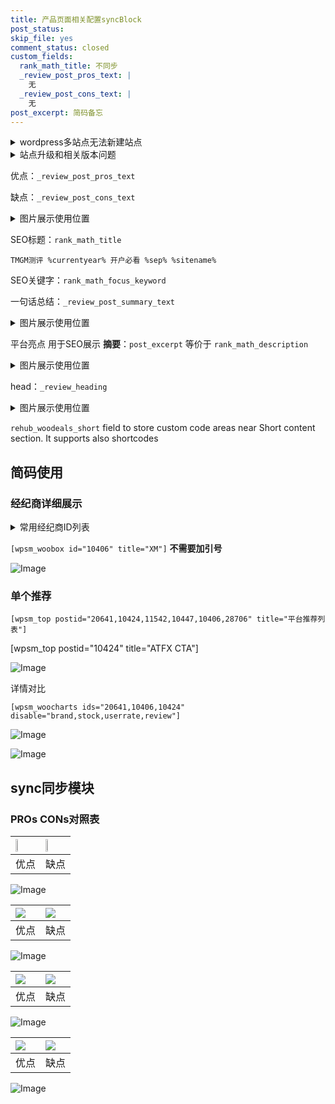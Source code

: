 ```yaml
---
title: 产品页面相关配置syncBlock
post_status: 
skip_file: yes
comment_status: closed
custom_fields:
  rank_math_title: 不同步
  _review_post_pros_text: |
    无
  _review_post_cons_text: |
    无
post_excerpt: 简码备忘
---
```

<details><summary>wordpress多站点无法新建站点</summary>

<li>和报错需要清理cookies一样的原因</li>
<li>wp-config.php里面<code>define( 'SUBDOMAIN_INSTALL', false );//子域名安装</code></li>
<li>新建子站点是用<code>define( 'SUBDOMAIN_INSTALL', true);//子域名安装</code> 完成以后，改成<code>false</code></li>
</details>

<details><summary>站点升级和相关版本问题</summary>

<p>wordpress：5.9.9
woocommerce：7.5.1
出现问题的地方：主题选项里面>><strong>Product layout >>compact style</strong></p>
<p>如何出现没有用过的字段 导致无法保存。先导出配置 然后进行修改，后面再次恢复即可。</p>
<p>出现部分字段无法显示时，需要返回默认布局后，对产品进行保存就好了。</p>
<p></p>
</details>

优点：`_review_post_pros_text`

缺点：`_review_post_cons_text`

<details><summary>图片展示使用位置</summary>

<img src="https://prod-files-secure.s3.us-west-2.amazonaws.com/39ed1227-6d7d-4570-be36-9ccd4a2c4241/f51d3d83-55d4-4bdf-9604-f37ec77ab556/Untitled.png?X-Amz-Algorithm=AWS4-HMAC-SHA256&X-Amz-Content-Sha256=UNSIGNED-PAYLOAD&X-Amz-Credential=ASIAZI2LB46643IXL5RO%2F20250217%2Fus-west-2%2Fs3%2Faws4_request&X-Amz-Date=20250217T225524Z&X-Amz-Expires=3600&X-Amz-Security-Token=IQoJb3JpZ2luX2VjEFYaCXVzLXdlc3QtMiJGMEQCIFUVNIaL8fZGGra1MlNwkuE%2F%2BwoDjJtM7JeWs2sXNlXRAiB2amJ509gkHR8VA9Wzk9fB5Tj3CihUqG1Ah507T12anyr%2FAwh%2FEAAaDDYzNzQyMzE4MzgwNSIM3W8kvEe5GSXgHe6MKtwDcLDcXNZrhY8sW%2B51Z9fMAzMkNGXdhMLN4HA7sSWcZNljjxfm5QWYUFLb%2BVs8QouB36S8c3hijd9qK%2BlWRKAAtBQ87PmQ8chbrgq6GX6kuNoRWuvLyVkYWSjm2RdqRMwH%2FlYsXon9eGz5zRK9J0IM1OOcjYAXA%2FdFzUInAciAlk664qOJh5PNlFUb7vS0qGbHgwil3lmiR7yVvkzkeVUa3WrG%2B40G6vjHu7ygYOFyMhasNkQAdr%2BdwrxY3xNVpmkdUo5u8A21swZSbo80acnrpOuaBF%2BQwOTyNELOkdFherQXcGXMgdSJd1wAt2vBthGRYmvTnW28i5Qs9nfUovIReJjP5Hk39Wio5w4B7Y4pZTT7pIgLi5%2B0ZxU2m9RuQEmej%2FvrbK4%2FDbderj2xZpDb4K0FJ2%2BNdht9A%2B2hA6jOAbAXRU4WJwomUdrjb9VKhPcfSOBWh17pRs%2FOftNfANHZTunGGa6kNd0Odeo4hvFHFzUg3elc%2B7sRj4DgDkX3gi%2Ffru10vqfmhPbpU%2FkbBlvBjbNY837rYv2uPgw8P3YppeAl4KT8IJ7cZDZQPIFFh3blXiRhIMC2Lv4VK4quHywlDzHphGMYMqOdbPPIyN4rgasRa1GbXP%2FMgGHAPgQwoerOvQY6pgEbPiHCm7G%2B%2Fj%2BiUWD8tmglXwgehg5Y9G1T%2B%2BJZ0%2F3HECPLxHEAlSFjz7IVCZSvLcI3OWYvJcu%2BMl0etdsrUqiW60Lp55MMzzCq2541ugnBtbIsw4Fmpg%2F%2B%2BSrAV8plMAVbgAmR7ayH%2B%2B89H%2FarkmzjjWSIFv2FNbDTYi%2BX6O%2FLN5yCRbEIDe3vdqgoIDr4EIJEKxZKm5iHx7EluPzEPvoNrJ6xwT2d&X-Amz-Signature=0b462346bec73aa34502841c71dac407f6d43f8782c71be30d784c6e8af4ac16&X-Amz-SignedHeaders=host&x-id=GetObject" alt="Image">
</details>

SEO标题：`rank_math_title`

`TMGM测评 %currentyear% 开户必看 %sep% %sitename%`

SEO关键字：`rank_math_focus_keyword`

一句话总结：`_review_post_summary_text`

<details><summary>图片展示使用位置</summary>

<img src="https://prod-files-secure.s3.us-west-2.amazonaws.com/39ed1227-6d7d-4570-be36-9ccd4a2c4241/4b96a922-296c-4f4e-8630-d1c870cbce01/Untitled.png?X-Amz-Algorithm=AWS4-HMAC-SHA256&X-Amz-Content-Sha256=UNSIGNED-PAYLOAD&X-Amz-Credential=ASIAZI2LB466XFX7CJYC%2F20250217%2Fus-west-2%2Fs3%2Faws4_request&X-Amz-Date=20250217T225524Z&X-Amz-Expires=3600&X-Amz-Security-Token=IQoJb3JpZ2luX2VjEFYaCXVzLXdlc3QtMiJHMEUCIQDoRh8OuFr7NxNqJO4%2BIoS2wuxxJPGnKvZuWHc2SxRRaAIgPmCHi52tcZbp9wLOSOUp7YpBrsOqyTrwFyDX5taFcXkq%2FwMIfxAAGgw2Mzc0MjMxODM4MDUiDBXscPpudxolc%2FEBaSrcA6Ezj1uJJ3QYRBf8wAh199Kk%2BG1wgPFlUq%2ForgQvu59hBs1jRUSgGvMrkmW7ZhNvDfkgiQ5bKokJXreqI48Bvq2HalLFKJL2RTyNxschHeS5SmDlb5xteq%2BKdKS27t769AyyuOmPJ4Fl%2Bp0XB4yan0Uk24fj%2Br4192tDruChExNe1pA7eCuB5SuAKSEvOQZo9lHCNh%2F%2BiS9czC6okvUaKBlYcyNvcr0j7AueeQAVpoIupGrc4XC%2BwprluV9Jpag0yo79b3jFqekotLOy6Huwy6FR1Nb086WZNM8vDNJUgngjPn37AfVV2q7nFHHqjlK88%2F2byMs8mM%2B9YZO%2FkO68g7tyjFfYfgIduNNbRYFnRMIsNnCgNU56IutJdOEWDmqkk%2F47K6Nc4PJIq8Ckf644RSLbTbeQF3c5vP9Ono3LbWZgJOkTos3wIKJ%2B%2FgzzXCkl3SJcB8ToZU2F4DPwMsDnXt11uRLugIqrSPPsW9zfUwtGO6hE8y4zQiBKxY13VXT3MCgppNYD7ictZT8FpkmLI3mbEJ6mZJH2CbdzZw6PQKhDPI1b9JXLIQXHGyjPO5BCPbC4KziDDkAy2HBorpQUBWwydICrqzBqtgdWqGMez%2BuPrPm89XTmL7ucoj8LMLjpzr0GOqUBIRGc46u6ddKnFq2%2F8QfIFzRxLBIUy0%2FdSvcmFdlAjWNNaYskIDno%2BKuJEnIALshvYTJadp9QxjmvTNL4JlPF4CtMsIAV6v%2BIrWQSOBPegxhzvxbymUM7jcdo6OEQ4zNPm4D1O1%2FHJRSKliADEKAgq6Kd%2FfJwQsCdAxwo5lgRiPH8PIh0yg451rRuYSfJhleE1DTY35%2Ftg8ARjbmkDDT%2F6DUSzht0&X-Amz-Signature=cc4bada8770ba9613328f80a66bb6ca69bd883cbd5bb7d95367c8131abb0195f&X-Amz-SignedHeaders=host&x-id=GetObject" alt="Image">
</details>

平台亮点 用于SEO展示 **摘要**：`post_excerpt`  等价于 `rank_math_description`

<details><summary>图片展示使用位置</summary>

<img src="https://prod-files-secure.s3.us-west-2.amazonaws.com/39ed1227-6d7d-4570-be36-9ccd4a2c4241/1ee11f63-b60a-4dfe-a7a7-d58ff23b5d88/Untitled.png?X-Amz-Algorithm=AWS4-HMAC-SHA256&X-Amz-Content-Sha256=UNSIGNED-PAYLOAD&X-Amz-Credential=ASIAZI2LB466RI6GGYAO%2F20250217%2Fus-west-2%2Fs3%2Faws4_request&X-Amz-Date=20250217T225525Z&X-Amz-Expires=3600&X-Amz-Security-Token=IQoJb3JpZ2luX2VjEFYaCXVzLXdlc3QtMiJGMEQCICwA4cN7oq3UgotW%2Fz7Fl1Lw9AST355NXtGJzQ%2B4VfDwAiB2%2BwXexoVlIWSeCEj9OKljDyxCTjGWSq%2BBNQkHHePtfSr%2FAwh%2FEAAaDDYzNzQyMzE4MzgwNSIMNNf5RRWYCyahXTZPKtwDgYZGKl%2FrkV3xbOGu3eMDkZE8RDgRCcWqmlxL19MwjUBwNbXwjNfYQ8QN44v3IPPYLEy3i4ddTrYEfriAPYFsrLfjK7q7pI5YT40MYRJIcDSagOdyBh8dm%2FpSncIz0wUnVCUlOmnCmVmIU5NpLujG2v7I1bHagKTlDXIjsStizM25rkwNYdev7e0ZqiCkcZxBJfTE5eadgL%2BbvM%2F2CIoSR%2BTj49aCDRDjsDt7lyBambRWh0pqwiQJZfJ5HZlqTZJPGsSwobpXj%2FYm6dKWPsVnZDTZrNKiCDQ4EV7ug03iTFXvGxJZ%2FXbEYGgFlQHYDeKix4CgB%2F9jhS5Cw6bYHNDXcVGyY4v6LaMbsfQ8uQ%2B8bpN02zr2sGcSSERseEEPcD0bvekFN%2BlGpQyOfVG441vLPPodrpbh0wNuUQfpfDx5Gyhm4SavBPnjbLyMl0s0r%2FFjQTdx1VBJSbR5DrnNE2orm0Zb5IVFIIX0TPqXP5om5LctfgXkEfGHNA%2FVxIaWig%2BSUwGhwyYcC%2BUbn3VeclX%2FRebGdYgPqx3dkatCK1Xshr7t6b53RmAAIgSLdmYW90tZ5Vl7SBgTd50ZjYTbTdi%2FTBBMt5klmu5iFIbgCR9r12NA3UZ5%2FTV8XuIoDpYw%2FOnOvQY6pgH2dviwZ92bfI2gTDJDTNkaBGJnm6kT5sKzhtyaFoC3mr2k7YbXKxl3jXPd94eUHpdw6pRl57%2FPY93ZLKhF%2FchNXq%2BNq466wOGdYpRsJ99%2BjRd7o7RI%2FeosFk4KjO9imkBu3ZW3O9C6U82wz%2B%2BUYbgerWFdAEPOHxbCWnSb6mIID5glAwbIy3w9P3owXiYEBFDf%2BopYFkRFXd5XQ2vn%2FJpEfXSUF%2BBk&X-Amz-Signature=5ed60a5887b7b554b775ae5a9d3f7ab5f9ab72329b153cb45b4c68e215b84199&X-Amz-SignedHeaders=host&x-id=GetObject" alt="Image">
<img src="https://prod-files-secure.s3.us-west-2.amazonaws.com/39ed1227-6d7d-4570-be36-9ccd4a2c4241/ad4118b5-78d8-4fbe-801e-3b29b5d99c01/Untitled.png?X-Amz-Algorithm=AWS4-HMAC-SHA256&X-Amz-Content-Sha256=UNSIGNED-PAYLOAD&X-Amz-Credential=ASIAZI2LB466RI6GGYAO%2F20250217%2Fus-west-2%2Fs3%2Faws4_request&X-Amz-Date=20250217T225525Z&X-Amz-Expires=3600&X-Amz-Security-Token=IQoJb3JpZ2luX2VjEFYaCXVzLXdlc3QtMiJGMEQCICwA4cN7oq3UgotW%2Fz7Fl1Lw9AST355NXtGJzQ%2B4VfDwAiB2%2BwXexoVlIWSeCEj9OKljDyxCTjGWSq%2BBNQkHHePtfSr%2FAwh%2FEAAaDDYzNzQyMzE4MzgwNSIMNNf5RRWYCyahXTZPKtwDgYZGKl%2FrkV3xbOGu3eMDkZE8RDgRCcWqmlxL19MwjUBwNbXwjNfYQ8QN44v3IPPYLEy3i4ddTrYEfriAPYFsrLfjK7q7pI5YT40MYRJIcDSagOdyBh8dm%2FpSncIz0wUnVCUlOmnCmVmIU5NpLujG2v7I1bHagKTlDXIjsStizM25rkwNYdev7e0ZqiCkcZxBJfTE5eadgL%2BbvM%2F2CIoSR%2BTj49aCDRDjsDt7lyBambRWh0pqwiQJZfJ5HZlqTZJPGsSwobpXj%2FYm6dKWPsVnZDTZrNKiCDQ4EV7ug03iTFXvGxJZ%2FXbEYGgFlQHYDeKix4CgB%2F9jhS5Cw6bYHNDXcVGyY4v6LaMbsfQ8uQ%2B8bpN02zr2sGcSSERseEEPcD0bvekFN%2BlGpQyOfVG441vLPPodrpbh0wNuUQfpfDx5Gyhm4SavBPnjbLyMl0s0r%2FFjQTdx1VBJSbR5DrnNE2orm0Zb5IVFIIX0TPqXP5om5LctfgXkEfGHNA%2FVxIaWig%2BSUwGhwyYcC%2BUbn3VeclX%2FRebGdYgPqx3dkatCK1Xshr7t6b53RmAAIgSLdmYW90tZ5Vl7SBgTd50ZjYTbTdi%2FTBBMt5klmu5iFIbgCR9r12NA3UZ5%2FTV8XuIoDpYw%2FOnOvQY6pgH2dviwZ92bfI2gTDJDTNkaBGJnm6kT5sKzhtyaFoC3mr2k7YbXKxl3jXPd94eUHpdw6pRl57%2FPY93ZLKhF%2FchNXq%2BNq466wOGdYpRsJ99%2BjRd7o7RI%2FeosFk4KjO9imkBu3ZW3O9C6U82wz%2B%2BUYbgerWFdAEPOHxbCWnSb6mIID5glAwbIy3w9P3owXiYEBFDf%2BopYFkRFXd5XQ2vn%2FJpEfXSUF%2BBk&X-Amz-Signature=87d9381f9c6ac3c80f36244754a64fa225c6a9fcc27c2058db3df3274d12eb4f&X-Amz-SignedHeaders=host&x-id=GetObject" alt="Image">
<img src="https://prod-files-secure.s3.us-west-2.amazonaws.com/39ed1227-6d7d-4570-be36-9ccd4a2c4241/a38cf7c9-a79c-4b64-9e94-13589fe0758b/Untitled.png?X-Amz-Algorithm=AWS4-HMAC-SHA256&X-Amz-Content-Sha256=UNSIGNED-PAYLOAD&X-Amz-Credential=ASIAZI2LB466RI6GGYAO%2F20250217%2Fus-west-2%2Fs3%2Faws4_request&X-Amz-Date=20250217T225525Z&X-Amz-Expires=3600&X-Amz-Security-Token=IQoJb3JpZ2luX2VjEFYaCXVzLXdlc3QtMiJGMEQCICwA4cN7oq3UgotW%2Fz7Fl1Lw9AST355NXtGJzQ%2B4VfDwAiB2%2BwXexoVlIWSeCEj9OKljDyxCTjGWSq%2BBNQkHHePtfSr%2FAwh%2FEAAaDDYzNzQyMzE4MzgwNSIMNNf5RRWYCyahXTZPKtwDgYZGKl%2FrkV3xbOGu3eMDkZE8RDgRCcWqmlxL19MwjUBwNbXwjNfYQ8QN44v3IPPYLEy3i4ddTrYEfriAPYFsrLfjK7q7pI5YT40MYRJIcDSagOdyBh8dm%2FpSncIz0wUnVCUlOmnCmVmIU5NpLujG2v7I1bHagKTlDXIjsStizM25rkwNYdev7e0ZqiCkcZxBJfTE5eadgL%2BbvM%2F2CIoSR%2BTj49aCDRDjsDt7lyBambRWh0pqwiQJZfJ5HZlqTZJPGsSwobpXj%2FYm6dKWPsVnZDTZrNKiCDQ4EV7ug03iTFXvGxJZ%2FXbEYGgFlQHYDeKix4CgB%2F9jhS5Cw6bYHNDXcVGyY4v6LaMbsfQ8uQ%2B8bpN02zr2sGcSSERseEEPcD0bvekFN%2BlGpQyOfVG441vLPPodrpbh0wNuUQfpfDx5Gyhm4SavBPnjbLyMl0s0r%2FFjQTdx1VBJSbR5DrnNE2orm0Zb5IVFIIX0TPqXP5om5LctfgXkEfGHNA%2FVxIaWig%2BSUwGhwyYcC%2BUbn3VeclX%2FRebGdYgPqx3dkatCK1Xshr7t6b53RmAAIgSLdmYW90tZ5Vl7SBgTd50ZjYTbTdi%2FTBBMt5klmu5iFIbgCR9r12NA3UZ5%2FTV8XuIoDpYw%2FOnOvQY6pgH2dviwZ92bfI2gTDJDTNkaBGJnm6kT5sKzhtyaFoC3mr2k7YbXKxl3jXPd94eUHpdw6pRl57%2FPY93ZLKhF%2FchNXq%2BNq466wOGdYpRsJ99%2BjRd7o7RI%2FeosFk4KjO9imkBu3ZW3O9C6U82wz%2B%2BUYbgerWFdAEPOHxbCWnSb6mIID5glAwbIy3w9P3owXiYEBFDf%2BopYFkRFXd5XQ2vn%2FJpEfXSUF%2BBk&X-Amz-Signature=7a0839afb94a232bdcd62f8ef6d489ea72ba73dedb549c4d8876c72f266d977a&X-Amz-SignedHeaders=host&x-id=GetObject" alt="Image">
<img src="https://prod-files-secure.s3.us-west-2.amazonaws.com/39ed1227-6d7d-4570-be36-9ccd4a2c4241/7da6fc1e-d2ac-42ae-8c75-cb5749aa18f6/Untitled.png?X-Amz-Algorithm=AWS4-HMAC-SHA256&X-Amz-Content-Sha256=UNSIGNED-PAYLOAD&X-Amz-Credential=ASIAZI2LB466RI6GGYAO%2F20250217%2Fus-west-2%2Fs3%2Faws4_request&X-Amz-Date=20250217T225525Z&X-Amz-Expires=3600&X-Amz-Security-Token=IQoJb3JpZ2luX2VjEFYaCXVzLXdlc3QtMiJGMEQCICwA4cN7oq3UgotW%2Fz7Fl1Lw9AST355NXtGJzQ%2B4VfDwAiB2%2BwXexoVlIWSeCEj9OKljDyxCTjGWSq%2BBNQkHHePtfSr%2FAwh%2FEAAaDDYzNzQyMzE4MzgwNSIMNNf5RRWYCyahXTZPKtwDgYZGKl%2FrkV3xbOGu3eMDkZE8RDgRCcWqmlxL19MwjUBwNbXwjNfYQ8QN44v3IPPYLEy3i4ddTrYEfriAPYFsrLfjK7q7pI5YT40MYRJIcDSagOdyBh8dm%2FpSncIz0wUnVCUlOmnCmVmIU5NpLujG2v7I1bHagKTlDXIjsStizM25rkwNYdev7e0ZqiCkcZxBJfTE5eadgL%2BbvM%2F2CIoSR%2BTj49aCDRDjsDt7lyBambRWh0pqwiQJZfJ5HZlqTZJPGsSwobpXj%2FYm6dKWPsVnZDTZrNKiCDQ4EV7ug03iTFXvGxJZ%2FXbEYGgFlQHYDeKix4CgB%2F9jhS5Cw6bYHNDXcVGyY4v6LaMbsfQ8uQ%2B8bpN02zr2sGcSSERseEEPcD0bvekFN%2BlGpQyOfVG441vLPPodrpbh0wNuUQfpfDx5Gyhm4SavBPnjbLyMl0s0r%2FFjQTdx1VBJSbR5DrnNE2orm0Zb5IVFIIX0TPqXP5om5LctfgXkEfGHNA%2FVxIaWig%2BSUwGhwyYcC%2BUbn3VeclX%2FRebGdYgPqx3dkatCK1Xshr7t6b53RmAAIgSLdmYW90tZ5Vl7SBgTd50ZjYTbTdi%2FTBBMt5klmu5iFIbgCR9r12NA3UZ5%2FTV8XuIoDpYw%2FOnOvQY6pgH2dviwZ92bfI2gTDJDTNkaBGJnm6kT5sKzhtyaFoC3mr2k7YbXKxl3jXPd94eUHpdw6pRl57%2FPY93ZLKhF%2FchNXq%2BNq466wOGdYpRsJ99%2BjRd7o7RI%2FeosFk4KjO9imkBu3ZW3O9C6U82wz%2B%2BUYbgerWFdAEPOHxbCWnSb6mIID5glAwbIy3w9P3owXiYEBFDf%2BopYFkRFXd5XQ2vn%2FJpEfXSUF%2BBk&X-Amz-Signature=37c7bab32a5d2b797153e8efc16005901eaab19ed89730f295fa2a8eeb81382f&X-Amz-SignedHeaders=host&x-id=GetObject" alt="Image">
<img src="https://prod-files-secure.s3.us-west-2.amazonaws.com/39ed1227-6d7d-4570-be36-9ccd4a2c4241/7e97f40a-eaee-47f5-b2f9-475f96808fa7/Untitled.png?X-Amz-Algorithm=AWS4-HMAC-SHA256&X-Amz-Content-Sha256=UNSIGNED-PAYLOAD&X-Amz-Credential=ASIAZI2LB466RI6GGYAO%2F20250217%2Fus-west-2%2Fs3%2Faws4_request&X-Amz-Date=20250217T225525Z&X-Amz-Expires=3600&X-Amz-Security-Token=IQoJb3JpZ2luX2VjEFYaCXVzLXdlc3QtMiJGMEQCICwA4cN7oq3UgotW%2Fz7Fl1Lw9AST355NXtGJzQ%2B4VfDwAiB2%2BwXexoVlIWSeCEj9OKljDyxCTjGWSq%2BBNQkHHePtfSr%2FAwh%2FEAAaDDYzNzQyMzE4MzgwNSIMNNf5RRWYCyahXTZPKtwDgYZGKl%2FrkV3xbOGu3eMDkZE8RDgRCcWqmlxL19MwjUBwNbXwjNfYQ8QN44v3IPPYLEy3i4ddTrYEfriAPYFsrLfjK7q7pI5YT40MYRJIcDSagOdyBh8dm%2FpSncIz0wUnVCUlOmnCmVmIU5NpLujG2v7I1bHagKTlDXIjsStizM25rkwNYdev7e0ZqiCkcZxBJfTE5eadgL%2BbvM%2F2CIoSR%2BTj49aCDRDjsDt7lyBambRWh0pqwiQJZfJ5HZlqTZJPGsSwobpXj%2FYm6dKWPsVnZDTZrNKiCDQ4EV7ug03iTFXvGxJZ%2FXbEYGgFlQHYDeKix4CgB%2F9jhS5Cw6bYHNDXcVGyY4v6LaMbsfQ8uQ%2B8bpN02zr2sGcSSERseEEPcD0bvekFN%2BlGpQyOfVG441vLPPodrpbh0wNuUQfpfDx5Gyhm4SavBPnjbLyMl0s0r%2FFjQTdx1VBJSbR5DrnNE2orm0Zb5IVFIIX0TPqXP5om5LctfgXkEfGHNA%2FVxIaWig%2BSUwGhwyYcC%2BUbn3VeclX%2FRebGdYgPqx3dkatCK1Xshr7t6b53RmAAIgSLdmYW90tZ5Vl7SBgTd50ZjYTbTdi%2FTBBMt5klmu5iFIbgCR9r12NA3UZ5%2FTV8XuIoDpYw%2FOnOvQY6pgH2dviwZ92bfI2gTDJDTNkaBGJnm6kT5sKzhtyaFoC3mr2k7YbXKxl3jXPd94eUHpdw6pRl57%2FPY93ZLKhF%2FchNXq%2BNq466wOGdYpRsJ99%2BjRd7o7RI%2FeosFk4KjO9imkBu3ZW3O9C6U82wz%2B%2BUYbgerWFdAEPOHxbCWnSb6mIID5glAwbIy3w9P3owXiYEBFDf%2BopYFkRFXd5XQ2vn%2FJpEfXSUF%2BBk&X-Amz-Signature=edfa20fa742dfc834ad62a66fcd4ef0f07702c508cbd75d26495f3ec26aa47b4&X-Amz-SignedHeaders=host&x-id=GetObject" alt="Image">
</details>

head：`_review_heading`

<details><summary>图片展示使用位置</summary>

<img src="https://prod-files-secure.s3.us-west-2.amazonaws.com/39ed1227-6d7d-4570-be36-9ccd4a2c4241/3a4650ad-9887-415c-889a-edd51fa54f27/Untitled.png?X-Amz-Algorithm=AWS4-HMAC-SHA256&X-Amz-Content-Sha256=UNSIGNED-PAYLOAD&X-Amz-Credential=ASIAZI2LB466W6UEWZXR%2F20250217%2Fus-west-2%2Fs3%2Faws4_request&X-Amz-Date=20250217T225525Z&X-Amz-Expires=3600&X-Amz-Security-Token=IQoJb3JpZ2luX2VjEFYaCXVzLXdlc3QtMiJGMEQCIGkX6cYkw%2FsNcDnjgrFnE9RlMwoPdNZRFO7e5iT6pujRAiBwVwHpmJ%2BwJi2mn3qyiCANp2AcjIRqbqs6GDSREdkUpCr%2FAwh%2FEAAaDDYzNzQyMzE4MzgwNSIMMwRu96ACOWT4S04PKtwDQDPLLTiAq4L09Hvr4omLo%2BkWpC1FwYg7nOA8aUF4YQNdoK3nALkla9OdeuGvlrIRJwJBVSRO4sT5f1aMt%2FQqZb1nM0Z7NMRusWZRT182kBIL8rV8o%2BFLhVK0h%2B3uLhWcBmh8lc725aYemW0DaYpd42uLjMOy%2BK8zVs9aDYofEjbFaAbB%2FLx57R8PH6fsX8IKj0rd4QYO2ehJoR2ZOYEc%2BRBsBIsHqqMRNhSejJzX64rSE8gfcoR%2Fq1NmUlIAL4hVqDeve0s%2Fm4Mm7wU6hW0UQ2FAOBduBPmNNs4aVw6VjaiXcX0Jz80cZhUlubIKdyuErUiMEd%2BYpbYl2SI41g63XHjukEt3BIyNkM8rCEA3f%2FoZR8mJN6xCpam3fijPhmaCopRVUjnW0UOkGBex2Bd2KxLZ2EaAVr2Z0aJR5XbF8NXJa%2Ftee9STk2oombThRfAJkmmGlNzkDvn%2FtGnGgVdouH8lbiwmpI7Lee%2FKUsfeLFlo9flkOnVnYoouLtJJjqoiloqzfcqtZ%2Fsi8vCHqPIawQArY4AGqJRyIm40Wgc5tnDa6dxgUhmKhbt0ILyRz7tFokuopwVIWrp73EoXOFmbmJPy8aLGZc1QlPraRaGN2Gjj6RjB1ja2f5k%2FYHIw6%2BnOvQY6pgEtkN2LpncbwliJMy35RaNFsDw0RsU%2FbyPmN5s1JQ2vUB1gByXd9bQdFGFYtji4m%2BXe3oKQxrOpt999GcWLn9zM%2FyKXyNv%2FApGxRE99Fve423DDiuhsw4dtB6IdtMrYhfeSd6vwYnxj4v%2FFxDV9O6aoQhLPz9Z0uBJZGFGsT47FcVvAZjQZbZaNYpDo%2FjgFYdu2vk1XPI%2FPyfRZTKt1xFtWMEJ%2FDZN%2F&X-Amz-Signature=fdbf486042db3a3d1c5942fe2f9398ea7546b97a6ccbb8b9dc632d58896c3ed9&X-Amz-SignedHeaders=host&x-id=GetObject" alt="Image">
</details>

`rehub_woodeals_short`	field to store custom code areas near Short content section. It supports also shortcodes



## 简码使用

### 经纪商详细展示

<details><summary>常用经纪商ID列表</summary>

<pre><code class="php">嘉盛 ===> 20641  [wpsm_woobox id="20641" title="嘉盛"]
易信easymarkets ===> 11542  [wpsm_woobox id="11542" title="易信easymarkets"]
ATFX外汇 ===> 10424  [wpsm_woobox id="10424" title="ATFX"]
XM ===> 10406  [wpsm_woobox id="10406" title="XM"]
TMGM ===> 29622  [wpsm_woobox id="29622" title="TMGM"]
HYCM ===> 10447  [wpsm_woobox id="10447" title="HYCM"]
fpmarkets澳福外汇 ===> 20639  [wpsm_woobox id="20639" title="fpmarkets澳福外汇"]</code></pre>
</details>

`[wpsm_woobox id="10406" title="XM"]` **不需要加引号**

![Image](https://prod-files-secure.s3.us-west-2.amazonaws.com/39ed1227-6d7d-4570-be36-9ccd4a2c4241/4f898f9d-0fa7-4e43-acd3-ac6bc7be575a/Untitled.png?X-Amz-Algorithm=AWS4-HMAC-SHA256&X-Amz-Content-Sha256=UNSIGNED-PAYLOAD&X-Amz-Credential=ASIAZI2LB466YVJDB7BE%2F20250217%2Fus-west-2%2Fs3%2Faws4_request&X-Amz-Date=20250217T225522Z&X-Amz-Expires=3600&X-Amz-Security-Token=IQoJb3JpZ2luX2VjEFYaCXVzLXdlc3QtMiJGMEQCIF0JBtjzp7CRvZhCUvjKZjk0t019zrtTSMBBNHhXqsAyAiBEZeIuw2g2HmMOenGaZKPBHDSkMABxbIezX%2FQpwGeqhyr%2FAwh%2FEAAaDDYzNzQyMzE4MzgwNSIMVgsbbdm9j%2B99e1w1KtwDfRnwMN9TpT69dXdzGtj7%2BzCGDtvSysEzWTu0PZACSG0OBpWLp4CxVy3dtdJJzOIZSWZQx51RwoNrTGEuyCMDGi1bk6TnVnbfirBWGBDy%2FkH%2BcjlkwhRTmimVvFUQ2BPqQ0NMFIM8CTfUh%2FO3B8ZdinsCweVmgOz6MOadUmD4ntGN4Otgzmu47xg7AxgqXAlwhDUNYzrfrZk7wNnntIb2xRwCWV1PJ4GyXoOp%2BEy67h%2F9N1mggFG3VCoFiEY%2BBuj63pMfhic1O%2FG%2Fpd9WWPzC52B5dW%2BQrhSX7wG133naBJsNyXfgLhkwsFRhTIKSQQaC0s%2Fn4m00IdnbSRc3txaSxAyS83FPZhbNvcPytmUefR7J8rGI5y8gmKw%2BTzAXJmE3MvGjqWm0GS9etyTqLOlcfF14xns0owGhpTpyf67HSa3uA4F3WZWo2wNXXt5EMLAFhC9GGNOYtlB%2Boh6ZCAOw6K7RaZBIDcfviQ%2BwL4SqTe2fIaAuVIYf0%2B6pNPCOHfcDh0nMtG8WW0LubwpWRVZv0Ys6bfyI5b3TgXvYNImfm5R3g%2F8xfpE4Bvf70qO2K3O61k7E6zldErLj%2BWPsPRLKdn5P54%2Bu5yar5VwexjjDT2VSZPygpDqlR9xK3F8w8OnOvQY6pgFL8KllmD2mzhSYVQYsK%2FKFGKM45rj1AVcY9whxNcTGhjxFHxtj%2Feky5hUYz9dCF7gdXGJjn1bZMPG%2F2dZAEm8URXhFrlAkFHaQ7n23ZLmiLHyj%2B4t0ISaUfINddvEWEZ42Dp53g3bbKlpoDj%2F8ExdSN3mYg0OSd6aaB%2BCvfkFZzUbPH7XVFHqXRxCtjUCNLoJQRco7ZIFrmXAklmrJsKniRlIOQSmL&X-Amz-Signature=f58f0b0febe425e6bcfa1d8a64812e69fb806c9c87ec848510d51748209d94a8&X-Amz-SignedHeaders=host&x-id=GetObject)

### 单个推荐
`[wpsm_top postid="20641,10424,11542,10447,10406,28706" title="平台推荐列表"]`

[wpsm_top postid="10424" title="ATFX CTA"]

![Image](https://prod-files-secure.s3.us-west-2.amazonaws.com/39ed1227-6d7d-4570-be36-9ccd4a2c4241/5ac620dc-51a8-48b6-b55d-91f47299193c/Untitled.png?X-Amz-Algorithm=AWS4-HMAC-SHA256&X-Amz-Content-Sha256=UNSIGNED-PAYLOAD&X-Amz-Credential=ASIAZI2LB466YVJDB7BE%2F20250217%2Fus-west-2%2Fs3%2Faws4_request&X-Amz-Date=20250217T225522Z&X-Amz-Expires=3600&X-Amz-Security-Token=IQoJb3JpZ2luX2VjEFYaCXVzLXdlc3QtMiJGMEQCIF0JBtjzp7CRvZhCUvjKZjk0t019zrtTSMBBNHhXqsAyAiBEZeIuw2g2HmMOenGaZKPBHDSkMABxbIezX%2FQpwGeqhyr%2FAwh%2FEAAaDDYzNzQyMzE4MzgwNSIMVgsbbdm9j%2B99e1w1KtwDfRnwMN9TpT69dXdzGtj7%2BzCGDtvSysEzWTu0PZACSG0OBpWLp4CxVy3dtdJJzOIZSWZQx51RwoNrTGEuyCMDGi1bk6TnVnbfirBWGBDy%2FkH%2BcjlkwhRTmimVvFUQ2BPqQ0NMFIM8CTfUh%2FO3B8ZdinsCweVmgOz6MOadUmD4ntGN4Otgzmu47xg7AxgqXAlwhDUNYzrfrZk7wNnntIb2xRwCWV1PJ4GyXoOp%2BEy67h%2F9N1mggFG3VCoFiEY%2BBuj63pMfhic1O%2FG%2Fpd9WWPzC52B5dW%2BQrhSX7wG133naBJsNyXfgLhkwsFRhTIKSQQaC0s%2Fn4m00IdnbSRc3txaSxAyS83FPZhbNvcPytmUefR7J8rGI5y8gmKw%2BTzAXJmE3MvGjqWm0GS9etyTqLOlcfF14xns0owGhpTpyf67HSa3uA4F3WZWo2wNXXt5EMLAFhC9GGNOYtlB%2Boh6ZCAOw6K7RaZBIDcfviQ%2BwL4SqTe2fIaAuVIYf0%2B6pNPCOHfcDh0nMtG8WW0LubwpWRVZv0Ys6bfyI5b3TgXvYNImfm5R3g%2F8xfpE4Bvf70qO2K3O61k7E6zldErLj%2BWPsPRLKdn5P54%2Bu5yar5VwexjjDT2VSZPygpDqlR9xK3F8w8OnOvQY6pgFL8KllmD2mzhSYVQYsK%2FKFGKM45rj1AVcY9whxNcTGhjxFHxtj%2Feky5hUYz9dCF7gdXGJjn1bZMPG%2F2dZAEm8URXhFrlAkFHaQ7n23ZLmiLHyj%2B4t0ISaUfINddvEWEZ42Dp53g3bbKlpoDj%2F8ExdSN3mYg0OSd6aaB%2BCvfkFZzUbPH7XVFHqXRxCtjUCNLoJQRco7ZIFrmXAklmrJsKniRlIOQSmL&X-Amz-Signature=79a8c5481e6210558bfbd4833b22f05f346c6e198ccbbbfc40887b324aedd786&X-Amz-SignedHeaders=host&x-id=GetObject)

详情对比

`[wpsm_woocharts ids="20641,10406,10424" disable="brand,stock,userrate,review"]`

![Image](https://prod-files-secure.s3.us-west-2.amazonaws.com/39ed1227-6d7d-4570-be36-9ccd4a2c4241/bf3ba45f-b9f3-4295-8aef-b4a495fd25f4/Untitled.png?X-Amz-Algorithm=AWS4-HMAC-SHA256&X-Amz-Content-Sha256=UNSIGNED-PAYLOAD&X-Amz-Credential=ASIAZI2LB466YVJDB7BE%2F20250217%2Fus-west-2%2Fs3%2Faws4_request&X-Amz-Date=20250217T225522Z&X-Amz-Expires=3600&X-Amz-Security-Token=IQoJb3JpZ2luX2VjEFYaCXVzLXdlc3QtMiJGMEQCIF0JBtjzp7CRvZhCUvjKZjk0t019zrtTSMBBNHhXqsAyAiBEZeIuw2g2HmMOenGaZKPBHDSkMABxbIezX%2FQpwGeqhyr%2FAwh%2FEAAaDDYzNzQyMzE4MzgwNSIMVgsbbdm9j%2B99e1w1KtwDfRnwMN9TpT69dXdzGtj7%2BzCGDtvSysEzWTu0PZACSG0OBpWLp4CxVy3dtdJJzOIZSWZQx51RwoNrTGEuyCMDGi1bk6TnVnbfirBWGBDy%2FkH%2BcjlkwhRTmimVvFUQ2BPqQ0NMFIM8CTfUh%2FO3B8ZdinsCweVmgOz6MOadUmD4ntGN4Otgzmu47xg7AxgqXAlwhDUNYzrfrZk7wNnntIb2xRwCWV1PJ4GyXoOp%2BEy67h%2F9N1mggFG3VCoFiEY%2BBuj63pMfhic1O%2FG%2Fpd9WWPzC52B5dW%2BQrhSX7wG133naBJsNyXfgLhkwsFRhTIKSQQaC0s%2Fn4m00IdnbSRc3txaSxAyS83FPZhbNvcPytmUefR7J8rGI5y8gmKw%2BTzAXJmE3MvGjqWm0GS9etyTqLOlcfF14xns0owGhpTpyf67HSa3uA4F3WZWo2wNXXt5EMLAFhC9GGNOYtlB%2Boh6ZCAOw6K7RaZBIDcfviQ%2BwL4SqTe2fIaAuVIYf0%2B6pNPCOHfcDh0nMtG8WW0LubwpWRVZv0Ys6bfyI5b3TgXvYNImfm5R3g%2F8xfpE4Bvf70qO2K3O61k7E6zldErLj%2BWPsPRLKdn5P54%2Bu5yar5VwexjjDT2VSZPygpDqlR9xK3F8w8OnOvQY6pgFL8KllmD2mzhSYVQYsK%2FKFGKM45rj1AVcY9whxNcTGhjxFHxtj%2Feky5hUYz9dCF7gdXGJjn1bZMPG%2F2dZAEm8URXhFrlAkFHaQ7n23ZLmiLHyj%2B4t0ISaUfINddvEWEZ42Dp53g3bbKlpoDj%2F8ExdSN3mYg0OSd6aaB%2BCvfkFZzUbPH7XVFHqXRxCtjUCNLoJQRco7ZIFrmXAklmrJsKniRlIOQSmL&X-Amz-Signature=ebc5f2adc0763ac71485d9978afcf7e87fdb72cc4bb8a60316b6dad36c7e1ff8&X-Amz-SignedHeaders=host&x-id=GetObject)

![Image](https://prod-files-secure.s3.us-west-2.amazonaws.com/39ed1227-6d7d-4570-be36-9ccd4a2c4241/30bc56ef-f383-4b48-9768-2ebc9e436ec0/Untitled.png?X-Amz-Algorithm=AWS4-HMAC-SHA256&X-Amz-Content-Sha256=UNSIGNED-PAYLOAD&X-Amz-Credential=ASIAZI2LB466YVJDB7BE%2F20250217%2Fus-west-2%2Fs3%2Faws4_request&X-Amz-Date=20250217T225522Z&X-Amz-Expires=3600&X-Amz-Security-Token=IQoJb3JpZ2luX2VjEFYaCXVzLXdlc3QtMiJGMEQCIF0JBtjzp7CRvZhCUvjKZjk0t019zrtTSMBBNHhXqsAyAiBEZeIuw2g2HmMOenGaZKPBHDSkMABxbIezX%2FQpwGeqhyr%2FAwh%2FEAAaDDYzNzQyMzE4MzgwNSIMVgsbbdm9j%2B99e1w1KtwDfRnwMN9TpT69dXdzGtj7%2BzCGDtvSysEzWTu0PZACSG0OBpWLp4CxVy3dtdJJzOIZSWZQx51RwoNrTGEuyCMDGi1bk6TnVnbfirBWGBDy%2FkH%2BcjlkwhRTmimVvFUQ2BPqQ0NMFIM8CTfUh%2FO3B8ZdinsCweVmgOz6MOadUmD4ntGN4Otgzmu47xg7AxgqXAlwhDUNYzrfrZk7wNnntIb2xRwCWV1PJ4GyXoOp%2BEy67h%2F9N1mggFG3VCoFiEY%2BBuj63pMfhic1O%2FG%2Fpd9WWPzC52B5dW%2BQrhSX7wG133naBJsNyXfgLhkwsFRhTIKSQQaC0s%2Fn4m00IdnbSRc3txaSxAyS83FPZhbNvcPytmUefR7J8rGI5y8gmKw%2BTzAXJmE3MvGjqWm0GS9etyTqLOlcfF14xns0owGhpTpyf67HSa3uA4F3WZWo2wNXXt5EMLAFhC9GGNOYtlB%2Boh6ZCAOw6K7RaZBIDcfviQ%2BwL4SqTe2fIaAuVIYf0%2B6pNPCOHfcDh0nMtG8WW0LubwpWRVZv0Ys6bfyI5b3TgXvYNImfm5R3g%2F8xfpE4Bvf70qO2K3O61k7E6zldErLj%2BWPsPRLKdn5P54%2Bu5yar5VwexjjDT2VSZPygpDqlR9xK3F8w8OnOvQY6pgFL8KllmD2mzhSYVQYsK%2FKFGKM45rj1AVcY9whxNcTGhjxFHxtj%2Feky5hUYz9dCF7gdXGJjn1bZMPG%2F2dZAEm8URXhFrlAkFHaQ7n23ZLmiLHyj%2B4t0ISaUfINddvEWEZ42Dp53g3bbKlpoDj%2F8ExdSN3mYg0OSd6aaB%2BCvfkFZzUbPH7XVFHqXRxCtjUCNLoJQRco7ZIFrmXAklmrJsKniRlIOQSmL&X-Amz-Signature=801a474ac665bf5ae47f4ca07aa91e4203c2d58645940adbb730fc87f8bec68b&X-Amz-SignedHeaders=host&x-id=GetObject)

## sync同步模块

### PROs CONs对照表

| <img src="https://cdn.ifttt.fun/gh/jarlin8/OSS@main/icons/customize/pros.svg" height="auto" width="37.3%"> | <img src="https://cdn.ifttt.fun/gh/jarlin8/OSS@main/icons/customize/cons.svg" height="auto" width="28.8%"> |
| :--- | :--- |
| 优点 | 缺点 |

![Image](https://prod-files-secure.s3.us-west-2.amazonaws.com/39ed1227-6d7d-4570-be36-9ccd4a2c4241/8742b755-dfb5-4004-9a5f-d6e561664bd8/Untitled.png?X-Amz-Algorithm=AWS4-HMAC-SHA256&X-Amz-Content-Sha256=UNSIGNED-PAYLOAD&X-Amz-Credential=ASIAZI2LB466YVJDB7BE%2F20250217%2Fus-west-2%2Fs3%2Faws4_request&X-Amz-Date=20250217T225522Z&X-Amz-Expires=3600&X-Amz-Security-Token=IQoJb3JpZ2luX2VjEFYaCXVzLXdlc3QtMiJGMEQCIF0JBtjzp7CRvZhCUvjKZjk0t019zrtTSMBBNHhXqsAyAiBEZeIuw2g2HmMOenGaZKPBHDSkMABxbIezX%2FQpwGeqhyr%2FAwh%2FEAAaDDYzNzQyMzE4MzgwNSIMVgsbbdm9j%2B99e1w1KtwDfRnwMN9TpT69dXdzGtj7%2BzCGDtvSysEzWTu0PZACSG0OBpWLp4CxVy3dtdJJzOIZSWZQx51RwoNrTGEuyCMDGi1bk6TnVnbfirBWGBDy%2FkH%2BcjlkwhRTmimVvFUQ2BPqQ0NMFIM8CTfUh%2FO3B8ZdinsCweVmgOz6MOadUmD4ntGN4Otgzmu47xg7AxgqXAlwhDUNYzrfrZk7wNnntIb2xRwCWV1PJ4GyXoOp%2BEy67h%2F9N1mggFG3VCoFiEY%2BBuj63pMfhic1O%2FG%2Fpd9WWPzC52B5dW%2BQrhSX7wG133naBJsNyXfgLhkwsFRhTIKSQQaC0s%2Fn4m00IdnbSRc3txaSxAyS83FPZhbNvcPytmUefR7J8rGI5y8gmKw%2BTzAXJmE3MvGjqWm0GS9etyTqLOlcfF14xns0owGhpTpyf67HSa3uA4F3WZWo2wNXXt5EMLAFhC9GGNOYtlB%2Boh6ZCAOw6K7RaZBIDcfviQ%2BwL4SqTe2fIaAuVIYf0%2B6pNPCOHfcDh0nMtG8WW0LubwpWRVZv0Ys6bfyI5b3TgXvYNImfm5R3g%2F8xfpE4Bvf70qO2K3O61k7E6zldErLj%2BWPsPRLKdn5P54%2Bu5yar5VwexjjDT2VSZPygpDqlR9xK3F8w8OnOvQY6pgFL8KllmD2mzhSYVQYsK%2FKFGKM45rj1AVcY9whxNcTGhjxFHxtj%2Feky5hUYz9dCF7gdXGJjn1bZMPG%2F2dZAEm8URXhFrlAkFHaQ7n23ZLmiLHyj%2B4t0ISaUfINddvEWEZ42Dp53g3bbKlpoDj%2F8ExdSN3mYg0OSd6aaB%2BCvfkFZzUbPH7XVFHqXRxCtjUCNLoJQRco7ZIFrmXAklmrJsKniRlIOQSmL&X-Amz-Signature=5bf207ac47a78d69e658b688e7d8cfb14a74f65da3dd65ec1a84f20f76679dc8&X-Amz-SignedHeaders=host&x-id=GetObject)

| <img src="https://cdn.ifttt.fun/gh/jarlin8/OSS@main/icons/customize/pros1.svg" height="auto"> | <img src="https://cdn.ifttt.fun/gh/jarlin8/OSS@main/icons/customize/cons1.svg" height="auto"> |
| :--- | :--- |
| 优点 | 缺点 |

![Image](https://prod-files-secure.s3.us-west-2.amazonaws.com/39ed1227-6d7d-4570-be36-9ccd4a2c4241/806358f8-c9c4-4e17-bb35-c6c76a5397a5/Untitled.png?X-Amz-Algorithm=AWS4-HMAC-SHA256&X-Amz-Content-Sha256=UNSIGNED-PAYLOAD&X-Amz-Credential=ASIAZI2LB466YVJDB7BE%2F20250217%2Fus-west-2%2Fs3%2Faws4_request&X-Amz-Date=20250217T225522Z&X-Amz-Expires=3600&X-Amz-Security-Token=IQoJb3JpZ2luX2VjEFYaCXVzLXdlc3QtMiJGMEQCIF0JBtjzp7CRvZhCUvjKZjk0t019zrtTSMBBNHhXqsAyAiBEZeIuw2g2HmMOenGaZKPBHDSkMABxbIezX%2FQpwGeqhyr%2FAwh%2FEAAaDDYzNzQyMzE4MzgwNSIMVgsbbdm9j%2B99e1w1KtwDfRnwMN9TpT69dXdzGtj7%2BzCGDtvSysEzWTu0PZACSG0OBpWLp4CxVy3dtdJJzOIZSWZQx51RwoNrTGEuyCMDGi1bk6TnVnbfirBWGBDy%2FkH%2BcjlkwhRTmimVvFUQ2BPqQ0NMFIM8CTfUh%2FO3B8ZdinsCweVmgOz6MOadUmD4ntGN4Otgzmu47xg7AxgqXAlwhDUNYzrfrZk7wNnntIb2xRwCWV1PJ4GyXoOp%2BEy67h%2F9N1mggFG3VCoFiEY%2BBuj63pMfhic1O%2FG%2Fpd9WWPzC52B5dW%2BQrhSX7wG133naBJsNyXfgLhkwsFRhTIKSQQaC0s%2Fn4m00IdnbSRc3txaSxAyS83FPZhbNvcPytmUefR7J8rGI5y8gmKw%2BTzAXJmE3MvGjqWm0GS9etyTqLOlcfF14xns0owGhpTpyf67HSa3uA4F3WZWo2wNXXt5EMLAFhC9GGNOYtlB%2Boh6ZCAOw6K7RaZBIDcfviQ%2BwL4SqTe2fIaAuVIYf0%2B6pNPCOHfcDh0nMtG8WW0LubwpWRVZv0Ys6bfyI5b3TgXvYNImfm5R3g%2F8xfpE4Bvf70qO2K3O61k7E6zldErLj%2BWPsPRLKdn5P54%2Bu5yar5VwexjjDT2VSZPygpDqlR9xK3F8w8OnOvQY6pgFL8KllmD2mzhSYVQYsK%2FKFGKM45rj1AVcY9whxNcTGhjxFHxtj%2Feky5hUYz9dCF7gdXGJjn1bZMPG%2F2dZAEm8URXhFrlAkFHaQ7n23ZLmiLHyj%2B4t0ISaUfINddvEWEZ42Dp53g3bbKlpoDj%2F8ExdSN3mYg0OSd6aaB%2BCvfkFZzUbPH7XVFHqXRxCtjUCNLoJQRco7ZIFrmXAklmrJsKniRlIOQSmL&X-Amz-Signature=83443e991f5e193832f40dc04084f10f13f1ecb6b2dc8c05a97242311f59afd5&X-Amz-SignedHeaders=host&x-id=GetObject)

| <img src="https://cdn.ifttt.fun/gh/jarlin8/OSS@main/icons/customize/pros2.svg" height="auto"> | <img src="https://cdn.ifttt.fun/gh/jarlin8/OSS@main/icons/customize/cons2.svg" height="auto"> |
| :--- | :--- |
| 优点 | 缺点 |

![Image](https://prod-files-secure.s3.us-west-2.amazonaws.com/39ed1227-6d7d-4570-be36-9ccd4a2c4241/a9245ec9-70dd-4005-b534-0d54315fc5f3/Untitled.png?X-Amz-Algorithm=AWS4-HMAC-SHA256&X-Amz-Content-Sha256=UNSIGNED-PAYLOAD&X-Amz-Credential=ASIAZI2LB466YVJDB7BE%2F20250217%2Fus-west-2%2Fs3%2Faws4_request&X-Amz-Date=20250217T225522Z&X-Amz-Expires=3600&X-Amz-Security-Token=IQoJb3JpZ2luX2VjEFYaCXVzLXdlc3QtMiJGMEQCIF0JBtjzp7CRvZhCUvjKZjk0t019zrtTSMBBNHhXqsAyAiBEZeIuw2g2HmMOenGaZKPBHDSkMABxbIezX%2FQpwGeqhyr%2FAwh%2FEAAaDDYzNzQyMzE4MzgwNSIMVgsbbdm9j%2B99e1w1KtwDfRnwMN9TpT69dXdzGtj7%2BzCGDtvSysEzWTu0PZACSG0OBpWLp4CxVy3dtdJJzOIZSWZQx51RwoNrTGEuyCMDGi1bk6TnVnbfirBWGBDy%2FkH%2BcjlkwhRTmimVvFUQ2BPqQ0NMFIM8CTfUh%2FO3B8ZdinsCweVmgOz6MOadUmD4ntGN4Otgzmu47xg7AxgqXAlwhDUNYzrfrZk7wNnntIb2xRwCWV1PJ4GyXoOp%2BEy67h%2F9N1mggFG3VCoFiEY%2BBuj63pMfhic1O%2FG%2Fpd9WWPzC52B5dW%2BQrhSX7wG133naBJsNyXfgLhkwsFRhTIKSQQaC0s%2Fn4m00IdnbSRc3txaSxAyS83FPZhbNvcPytmUefR7J8rGI5y8gmKw%2BTzAXJmE3MvGjqWm0GS9etyTqLOlcfF14xns0owGhpTpyf67HSa3uA4F3WZWo2wNXXt5EMLAFhC9GGNOYtlB%2Boh6ZCAOw6K7RaZBIDcfviQ%2BwL4SqTe2fIaAuVIYf0%2B6pNPCOHfcDh0nMtG8WW0LubwpWRVZv0Ys6bfyI5b3TgXvYNImfm5R3g%2F8xfpE4Bvf70qO2K3O61k7E6zldErLj%2BWPsPRLKdn5P54%2Bu5yar5VwexjjDT2VSZPygpDqlR9xK3F8w8OnOvQY6pgFL8KllmD2mzhSYVQYsK%2FKFGKM45rj1AVcY9whxNcTGhjxFHxtj%2Feky5hUYz9dCF7gdXGJjn1bZMPG%2F2dZAEm8URXhFrlAkFHaQ7n23ZLmiLHyj%2B4t0ISaUfINddvEWEZ42Dp53g3bbKlpoDj%2F8ExdSN3mYg0OSd6aaB%2BCvfkFZzUbPH7XVFHqXRxCtjUCNLoJQRco7ZIFrmXAklmrJsKniRlIOQSmL&X-Amz-Signature=3fd4f25d048cdc899de7b458df4317881bfd915a4a10e14f462678f03b6d851b&X-Amz-SignedHeaders=host&x-id=GetObject)

| <img src="https://cdn.ifttt.fun/gh/jarlin8/OSS@main/icons/customize/pros3.svg" height="auto"> | <img src="https://cdn.ifttt.fun/gh/jarlin8/OSS@main/icons/customize/cons3.svg" height="auto"> |
| :--- | :--- |
| 优点 | 缺点 |

![Image](https://prod-files-secure.s3.us-west-2.amazonaws.com/39ed1227-6d7d-4570-be36-9ccd4a2c4241/e1e580a2-2e5c-4780-9ff4-19c318fc2284/Untitled.png?X-Amz-Algorithm=AWS4-HMAC-SHA256&X-Amz-Content-Sha256=UNSIGNED-PAYLOAD&X-Amz-Credential=ASIAZI2LB466YVJDB7BE%2F20250217%2Fus-west-2%2Fs3%2Faws4_request&X-Amz-Date=20250217T225522Z&X-Amz-Expires=3600&X-Amz-Security-Token=IQoJb3JpZ2luX2VjEFYaCXVzLXdlc3QtMiJGMEQCIF0JBtjzp7CRvZhCUvjKZjk0t019zrtTSMBBNHhXqsAyAiBEZeIuw2g2HmMOenGaZKPBHDSkMABxbIezX%2FQpwGeqhyr%2FAwh%2FEAAaDDYzNzQyMzE4MzgwNSIMVgsbbdm9j%2B99e1w1KtwDfRnwMN9TpT69dXdzGtj7%2BzCGDtvSysEzWTu0PZACSG0OBpWLp4CxVy3dtdJJzOIZSWZQx51RwoNrTGEuyCMDGi1bk6TnVnbfirBWGBDy%2FkH%2BcjlkwhRTmimVvFUQ2BPqQ0NMFIM8CTfUh%2FO3B8ZdinsCweVmgOz6MOadUmD4ntGN4Otgzmu47xg7AxgqXAlwhDUNYzrfrZk7wNnntIb2xRwCWV1PJ4GyXoOp%2BEy67h%2F9N1mggFG3VCoFiEY%2BBuj63pMfhic1O%2FG%2Fpd9WWPzC52B5dW%2BQrhSX7wG133naBJsNyXfgLhkwsFRhTIKSQQaC0s%2Fn4m00IdnbSRc3txaSxAyS83FPZhbNvcPytmUefR7J8rGI5y8gmKw%2BTzAXJmE3MvGjqWm0GS9etyTqLOlcfF14xns0owGhpTpyf67HSa3uA4F3WZWo2wNXXt5EMLAFhC9GGNOYtlB%2Boh6ZCAOw6K7RaZBIDcfviQ%2BwL4SqTe2fIaAuVIYf0%2B6pNPCOHfcDh0nMtG8WW0LubwpWRVZv0Ys6bfyI5b3TgXvYNImfm5R3g%2F8xfpE4Bvf70qO2K3O61k7E6zldErLj%2BWPsPRLKdn5P54%2Bu5yar5VwexjjDT2VSZPygpDqlR9xK3F8w8OnOvQY6pgFL8KllmD2mzhSYVQYsK%2FKFGKM45rj1AVcY9whxNcTGhjxFHxtj%2Feky5hUYz9dCF7gdXGJjn1bZMPG%2F2dZAEm8URXhFrlAkFHaQ7n23ZLmiLHyj%2B4t0ISaUfINddvEWEZ42Dp53g3bbKlpoDj%2F8ExdSN3mYg0OSd6aaB%2BCvfkFZzUbPH7XVFHqXRxCtjUCNLoJQRco7ZIFrmXAklmrJsKniRlIOQSmL&X-Amz-Signature=106778df913c4ab01bb818f1f43a0cf6e6a9542ef1ab07b483c7fcd4e84a67b4&X-Amz-SignedHeaders=host&x-id=GetObject)